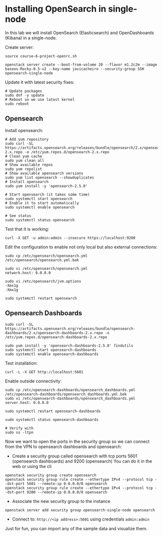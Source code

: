 # Installing OpenSearch in single-node
In this lab we will install OpenSearch (Elasticsearch) and OpenDashboards (Kibana) in a single-node.

Create server:
```
source course-6-project-openrc.sh

openstack server create --boot-from-volume 20 --flavor m1.2c2m --image baseos-Rocky-8.5-v2 --key-name javicacheiro --security-group SSH opensearch-single-node
```

Update it with latest security fixes:
```
# Update packages
sudo dnf -y update
# Reboot so we use latest kernel
sudo reboot
```

## Opensearch
Install opensearch:
```
# Add yum repository
sudo curl -SL https://artifacts.opensearch.org/releases/bundle/opensearch/2.x/opensearch-2.x.repo -o /etc/yum.repos.d/opensearch-2.x.repo
# Clean yum cache
sudo yum clean all
# Show available repos
sudo yum repolist
# Show available opensearch versions
sudo yum list opensearch --showduplicates
# Install opensearch
sudo yum install -y 'opensearch-2.5.0'

# Start opensearch (it takes some time)
sudo systemctl start opensearch
# Enable it to start automatically
sudo systemctl enable opensearch

# See status
sudo systemctl status opensearch
```

Test that it is working:
```
curl -X GET -u admin:admin --insecure https://localhost:9200
```

Edit the configuration to enable not only local but also external connections:
```
sudo cp /etc/opensearch/opensearch.yml /etc/opensearch/opensearch.yml.bak

sudo vi /etc/opensearch/opensearch.yml
network.host: 0.0.0.0

sudo vi /etc/opensearch/jvm.options
-Xms1g
-Xmx1g

sudo systemctl restart opensearch
```

## Opensearch Dashboards
```
sudo curl -SL https://artifacts.opensearch.org/releases/bundle/opensearch-dashboards/2.x/opensearch-dashboards-2.x.repo -o /etc/yum.repos.d/opensearch-dashboards-2.x.repo

sudo yum install -y 'opensearch-dashboards-2.5.0' findutils
sudo systemctl start opensearch-dashboards
sudo systemctl enable opensearch-dashboards
```

Test installation:
```
curl -L -X GET http://localhost:5601
```

Enable outside connectivity:
```
sudo cp /etc/opensearch-dashboards/opensearch_dashboards.yml /etc/opensearch-dashboards/opensearch_dashboards.yml.bak
sudo vi /etc/opensearch-dashboards/opensearch_dashboards.yml
server.host: 0.0.0.0

sudo systemctl restart opensearch-dashboards

sudo systemctl status opensearch-dashboards

# Verify with
sudo ss -ltpn
```

Now we want to open the ports in the security group so we can connect from the VPN to opensearch dashboards and opensearch:
- Create a security group called opensearch with tcp ports 5601 (opensearch dashboards) and 9200 (opensearch)
  You can do it in the web or using the cli
```
openstack security group create opensearch
openstack security group rule create --ethertype IPv4 --protocol tcp --dst-port 5601 --remote-ip 0.0.0.0/0 opensearch
openstack security group rule create --ethertype IPv4 --protocol tcp --dst-port 9200 --remote-ip 0.0.0.0/0 opensearch
```
- Associate the new security group to the instance
```
openstack server add security group opensearch-single-node opensearch
```
- Connect to: `http://<ip address>:5601` using credentials `admin:admin`

Just for fun, you can import any of the sample data and visualize them.
